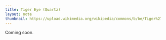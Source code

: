 ```yaml
---
title: Tiger Eye (Quartz)
layout: note
thumbnail: https://upload.wikimedia.org/wikipedia/commons/b/be/Tiger%27s_eye.jpg
---
```

Coming soon.

